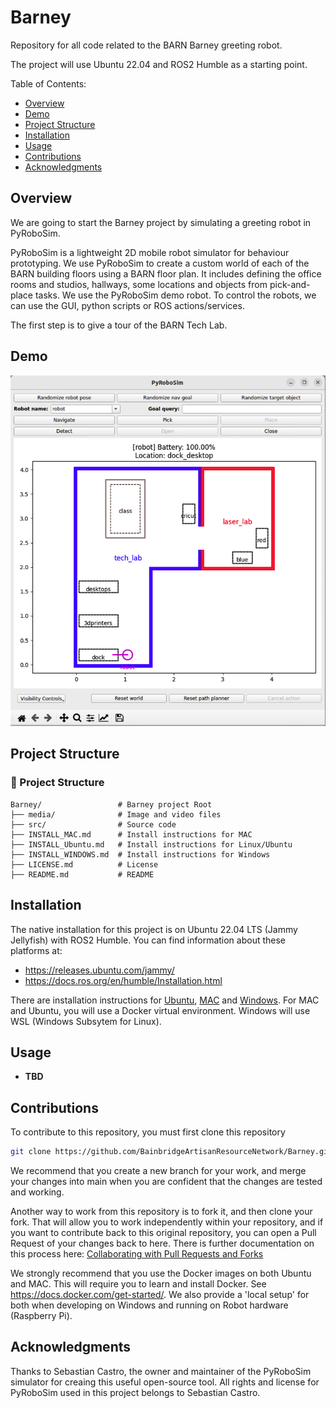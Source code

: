 # Barney
Repository for all code related to the BARN Barney greeting robot.

The project will use Ubuntu 22.04 and ROS2 Humble as a starting point.

Table of Contents:

  - [Overview](#overview)
  - [Demo](#demo)
  - [Project Structure](#projectstructure)
  - [Installation](#installation)
  - [Usage](#usage)
  - [Contributions](#contributions)
  - [Acknowledgments](#acknowledgments)

## Overview

We are going to start the Barney project by simulating a greeting robot in PyRoboSim.

PyRoboSim is a lightweight 2D mobile robot simulator for behaviour prototyping. We use PyRoboSim to create a custom world of each of the BARN building floors using a BARN floor plan. It includes defining the office rooms and studios, hallways, some locations and objects from pick-and-place tasks. We use the PyRoboSim demo robot. To control the robots, we can use the GUI, python scripts or ROS actions/services.

The first step is to give a tour of the BARN Tech Lab.

## Demo

![Tech Lab tour](./media/barn_tech_lab1.png)

## Project Structure

### 📁 Project Structure

```plaintext
Barney/                 # Barney project Root
├── media/              # Image and video files
├── src/                # Source code 
├── INSTALL_MAC.md      # Install instructions for MAC
├── INSTALL_Ubuntu.md   # Install instructions for Linux/Ubuntu
├── INSTALL_WINDOWS.md  # Install instructions for Windows
├── LICENSE.md          # License
├── README.md           # README
```

## Installation

The native installation for this project is on Ubuntu 22.04 LTS (Jammy Jellyfish) with ROS2 Humble. You can find information about these platforms at:

- https://releases.ubuntu.com/jammy/
- https://docs.ros.org/en/humble/Installation.html

There are installation instructions for [Ubuntu](./INSTALL_Ubuntu.md), [MAC](./INSTALL_MAC.md) and [Windows](./INSTALL_Windows.md). For MAC and Ubuntu, you will use a Docker virtual environment. Windows will use WSL (Windows Subsytem for Linux).

## Usage

- **TBD**

## Contributions

To contribute to this repository, you must first clone this repository

```bash
git clone https://github.com/BainbridgeArtisanResourceNetwork/Barney.git

```
We recommend that you create a new branch for your work, and merge your changes into main when you are confident that the changes are tested and working.

Another way to work from this repository is to fork it, and then clone your fork. That will allow you to work independently within your repository, and if you want to contribute back to this original repository, you can open a Pull Request of your changes back to here. There is further documentation on this process here: [Collaborating with Pull Requests and Forks](https://docs.github.com/en/pull-requests/collaborating-with-pull-requests/working-with-forks/fork-a-repo)

We strongly recommend that you use the Docker images on both Ubuntu and MAC. This will require you to learn and install Docker. See https://docs.docker.com/get-started/. We also provide a 'local setup' for both when developing on Windows and running on Robot hardware (Raspberry Pi).
  
## Acknowledgments

Thanks to Sebastian Castro, the owner and maintainer of the PyRoboSim simulator for creaing this useful open-source tool. All rights and license for PyRoboSim used in this project belongs to Sebastian Castro.
